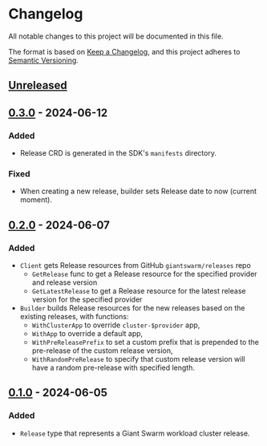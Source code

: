 # Changelog

All notable changes to this project will be documented in this file.

The format is based on [Keep a Changelog](https://keepachangelog.com/en/1.0.0/),
and this project adheres to [Semantic Versioning](https://semver.org/spec/v2.0.0.html).



## [Unreleased]

## [0.3.0] - 2024-06-12

### Added

- Release CRD is generated in the SDK's `manifests` directory.

### Fixed

- When creating a new release, builder sets Release date to now (current moment).

## [0.2.0] - 2024-06-07

### Added

- `Client` gets Release resources from GitHub `giantswarm/releases` repo
  - `GetRelease` func to get a Release resource for the specified provider and release version
  - `GetLatestRelease` to get a Release resource for the latest release version for the specified provider
- `Builder` builds Release resources for the new releases based on the existing releases, with functions:
  - `WithClusterApp` to override `cluster-$provider` app,
  - `WithApp` to override a default app,
  - `WithPreReleasePrefix` to set a custom prefix that is prepended to the pre-release of the custom release version,
  - `WithRandomPreRelease` to specify that custom release version will have a random pre-release with specified length.

## [0.1.0] - 2024-06-05

### Added

- `Release` type that represents a Giant Swarm workload cluster release.

[Unreleased]: https://github.com/giantswarm/releases/compare/sdk/v0.3.0...HEAD
[0.3.0]: https://github.com/giantswarm/releases/releases/tag/sdk/v0.3.0
[0.2.0]: https://github.com/giantswarm/releases/releases/tag/sdk/v0.2.0
[0.1.0]: https://github.com/giantswarm/releases/releases/tag/sdk/v0.1.0
